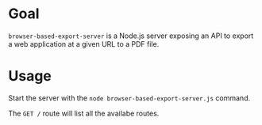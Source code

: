 # Goal

`browser-based-export-server` is a Node.js server exposing an API to export a web application at a given URL to a PDF file.

# Usage

Start the server with the `node browser-based-export-server.js` command.

The `GET /` route will list all the availabe routes.
